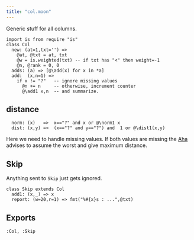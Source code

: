```yaml
---
title: "col.moon"
---
```



Generic stuff for all columns.

```moonscript
import is from require "is"
class Col
  new: (at=1,txt='') => 
    @at, @txt = at, txt
    @w = is.weighted(txt) -- if txt has "<" then weight=-1
    @n, @rank = 0, 0
  adds: (a) => [@\add(x) for x in *a]
  add:  (x,n=1) =>
    if x != "?"   -- ignore missing values
      @n += n     -- otherwise, increment counter 
      @\add1 x,n  -- and summarize.
```

## distance

```moonscript
  norm: (x)   =>  x=="?" and x or @\norm1 x
  dist: (x,y) =>  (x=="?" and y=="?") and  1 or @\dist1(x,y)
```

Here we need to handle missing values.
If both values are missing the
[Aha](refs#Aha91) advises to assume the worst and give
maximum distance.
## Skip
Anything sent to `Skip` just gets ignored.

```moonscript
class Skip extends Col
  add1: (x,_) => x
  report: (w=20,r=1) => fmt("%#{x}s : ...",@txt)
```

## Exports

```moonscript
:Col, :Skip
```
